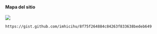 #### Mapa del sitio
[![](https://mermaid.ink/img/pako:eNplVMtu2zAQ_BWChyAFnECUHcsWiqCJk6ABmgcao4dWOTDS2mYhkwZJOXUMf5JP_QT_WHcpOXIRHQRpd7icmV1yzXNTAE_5pDSv-Uxaz8ZXmWb4XPzK-K1WuTIZf2YnJ-fs8jjj98ZjSLqMf2JHbBQwzitfIU7LkqBHTPeOQ8LD1Ep8I_qZ4HpI8W-7rQbpWAHs84s9V3oJWGEqc7X7q_dI0SXoozVFlYdEwOYKtN9tJyqX78BQ81K9lMp4aONxRPEfSudVKdsKo9X4HdFDwMhoL3NPGmvZoyD1ClN3yjWMEH2Nga_KeWOVrCM3GHl4-Q1eLY1rdHcxdlERqJBFkF0XvQxFdRwYFWDajO7VqbNgWONEYSzsS_bJBrCO3CXL5MKsTJNLSDlqtuqdweAQLou50kjaSiLZ7jms9xQR0bVNLz70Ibgr6i6sAD1ybKmm0PQzZOP_shOFm6o3pH-gT3SbzcjtxwrblEualbYISX8CZHqoQ_RDc0rIazAr1FR5WbbLSPx3WBinyG-zB6COj_MoyJYxOIV1DHK1TaGGYxw1_RH1RCxBt0xiEnnhwBm726JVMvQXVeI3TdTCWDZ6uL8dXY_3K7pBkV3S4TlYYNxH_J5BMwYxmbG-MXaOU4uqNgHSTOaXNXMzuYCUeas2FM407_A52LlUBR7iNQEz7mcwh4yn-FnARFalz3imNwglKk8rnfPU2wo6vFoU0sOVknhO5_vgQmqervkfnp7Eon_aHw7PokEsRBxHSYeveNodJBiNkoGIuiI-E5sOfzMG14vTWCQiiehJ-vGwF4r9DLm6tjXVdMbTiSwd_kFBvburb6BwEW3-AUMDeIc?type=png)](https://mermaid.live/edit#pako:eNplVMtu2zAQ_BWChyAFnECUHcsWiqCJk6ABmgcao4dWOTDS2mYhkwZJOXUMf5JP_QT_WHcpOXIRHQRpd7icmV1yzXNTAE_5pDSv-Uxaz8ZXmWb4XPzK-K1WuTIZf2YnJ-fs8jjj98ZjSLqMf2JHbBQwzitfIU7LkqBHTPeOQ8LD1Ep8I_qZ4HpI8W-7rQbpWAHs84s9V3oJWGEqc7X7q_dI0SXoozVFlYdEwOYKtN9tJyqX78BQ81K9lMp4aONxRPEfSudVKdsKo9X4HdFDwMhoL3NPGmvZoyD1ClN3yjWMEH2Nga_KeWOVrCM3GHl4-Q1eLY1rdHcxdlERqJBFkF0XvQxFdRwYFWDajO7VqbNgWONEYSzsS_bJBrCO3CXL5MKsTJNLSDlqtuqdweAQLou50kjaSiLZ7jms9xQR0bVNLz70Ibgr6i6sAD1ybKmm0PQzZOP_shOFm6o3pH-gT3SbzcjtxwrblEualbYISX8CZHqoQ_RDc0rIazAr1FR5WbbLSPx3WBinyG-zB6COj_MoyJYxOIV1DHK1TaGGYxw1_RH1RCxBt0xiEnnhwBm726JVMvQXVeI3TdTCWDZ6uL8dXY_3K7pBkV3S4TlYYNxH_J5BMwYxmbG-MXaOU4uqNgHSTOaXNXMzuYCUeas2FM407_A52LlUBR7iNQEz7mcwh4yn-FnARFalz3imNwglKk8rnfPU2wo6vFoU0sOVknhO5_vgQmqervkfnp7Eon_aHw7PokEsRBxHSYeveNodJBiNkoGIuiI-E5sOfzMG14vTWCQiiehJ-vGwF4r9DLm6tjXVdMbTiSwd_kFBvburb6BwEW3-AUMDeIc)

```
https://gist.github.com/imhicihu/8f75f264884c84263f833638bedeb649
```
